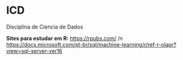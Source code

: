 # ICD
Disciplina de Ciencia de Dados



**Sites para estudar em R:** 
https://rpubs.com/ /n
https://docs.microsoft.com/pt-br/sql/machine-learning/r/ref-r-olapr?view=sql-server-ver16
